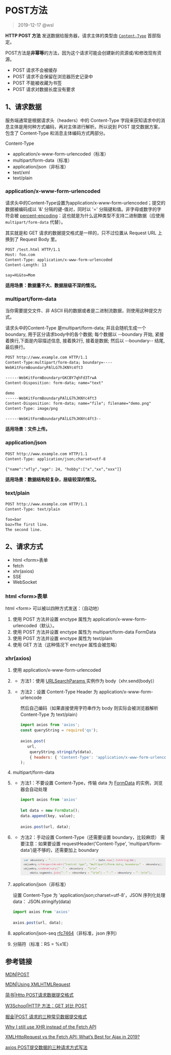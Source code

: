 # POST方法

> 2019-12-17 @wsl

**HTTP POST 方法** 发送数据给服务器，请求主体的类型由 [`Content-Type`](https://developer.mozilla.org/zh-CN/docs/Web/HTTP/Headers/Content-Type) 首部指定。

POST方法是**非幂等**的方法，因为这个请求可能会创建新的资源或/和修改现有资源。

- POST 请求不会被缓存
- POST 请求不会保留在浏览器历史记录中
- POST 不能被收藏为书签
- POST 请求对数据长度没有要求

## 1、请求数据

服务端通常是根据请求头（headers）中的 Content-Type 字段来获知请求中的消息主体是用何种方式编码，再对主体进行解析。所以说到 POST 提交数据方案，包含了 Content-Type 和消息主体编码方式两部分。

Content-Type

- application/x-www-form-urlencoded（标准）
- multipart/form-data（标准）
- application/json（非标准）
- text/xml
- text/plain

### application/x-www-form-urlencoded

请求头中的Content-Type设置为application/x-www-form-urlencoded；提交的数据被编码成以 '&' 分隔的键-值对，同时以 '=' 分隔键和值。非字母或数字的字符会被 [percent-encoding](https://developer.mozilla.org/en-US/docs/Glossary/percent-encoding)：这也就是为什么这种类型不支持二进制数据（应使用 `multipart/form-data` 代替）。

其实就是和 GET 请求的数据提交格式是一样的，只不过位置从 Request URL 上换到了 Request Body 里。

```http
POST /test.html HTTP/1.1
Host: foo.com
Content-Type: application/x-www-form-urlencoded
Content-Length: 13

say=Hi&to=Mom
```

**适用场景：数据量不大、数据层级不深的情况。**

### multipart/form-data

当你需要提交文件、非 ASCII 码的数据或者是二进制流数据，则使用这种提交方式。

请求头中的Content-Type 是multipart/form-data; 并且会随机生成一个boundary, 用于区分请求body中的各个数据; 每个数据以 --boundary 开始, 紧接着换行,下面是内容描述信息, 接着换2行, 接着是数据; 然后以 --boundary-- 结尾, 最后换行。

```http
POST http://www.example.com HTTP/1.1
Content-Type:multipart/form-data; boundary=----WebKitFormBoundaryPAlLG7hJKNYc4ft3

------WebKitFormBoundaryrGKCBY7qhFd3TrwA
Content-Disposition: form-data; name="text"

demo
------WebKitFormBoundaryPAlLG7hJKNYc4ft3
Content-Disposition: form-data; name="file"; filename="demo.png"
Content-Type: image/png

------WebKitFormBoundaryPAlLG7hJKNYc4ft3--
```

**适用场景：文件上传。**

### application/json

```http
POST http://www.example.com HTTP/1.1 
Content-Type: application/json;charset=utf-8

{"name":"xfly","age": 24, "hobby":["x","xx","xxx"]}
```

**适用场景：数据结构较复杂，层级较深的情况。**

### text/plain

```http
POST http://www.example.com HTTP/1.1 
Content-Type: text/plain

foo=bar
baz=The first line.
The second line.
```



## 2、请求方式

- html \<form\>表单
- fetch
- xhr(axios)
- SSE
- WebSocket

### html \<form\>表单

html \<form\> 可以被以四种方式发送：（自动地） 

1. 使用 POST 方法并设置 enctype 属性为  application/x-www-form-urlencoded（默认）。
2. 使用 POST 方法并设置 enctype 属性为 multipart/form-data FormData
3. 使用 POST 方法并设置 enctype 属性为 text/plain
4. 使用 GET 方法（这种情况下 enctype 属性会被忽略）

### xhr(axios)

1. 使用 application/x-www-form-urlencoded

2. - 方法1：使用 [URLSearchParams ](https://developer.mozilla.org/zh-CN/docs/Web/API/URLSearchParams)实例作为 body（xhr.send(body)）

3. - 方法2：设置 Content-Type Header       为 application/x-www-form-urlencode

     然后自己编码（如果直接使用字符串作为 body 则实际会被浏览器解析 Content-Type 为 text/plain） 

     ```javascript
     import axios from 'axios';
     const queryString = require('qs');
     
     axios.post(
     	url,
         queryString.stringify(data),
         { headers: { 'Content-Type': 'application/x-www-form-urlencoded' }},
     );
     ```

2. multipart/form-data

1. - 方法1：不要设置 Content-Type，传输 data 为 [FormData](https://developer.mozilla.org/zh-CN/docs/Web/API/FormData) 的实例，浏览器会自动处理

     ```javascript
     import axios from 'axios'
     
     let data = new FormData();
     data.append(key, value);
     
     axios.post(url, data);
     ```

2. - 方法2：手动设置 Content-Type（还需要设置 boundary，比较麻烦）
     需要注意：如果要设置 requestHeader('Content-Type', 'multipart\/form-data')是不够的，还需要加上 boundary

     ![Boundary](./images/post.png)

3. application/json（非标准）

   设置 Content-Type 为 'application/json;charset=utf-8'，JSON 序列化处理 data： JSON.stringify(data)

   ```javascript
   import axios from 'axios'
   
   axios.post(url, data);
   ```

4. application/json-seq [rfc7464](https://tools.ietf.org/html/rfc7464)（非标准，json 序列）

1. 分隔符（标准：RS = %x1E）



## 参考链接

[MDN|POST](https://developer.mozilla.org/zh-CN/docs/Web/HTTP/Methods/POST)

[MDN|Using XMLHTMLRequest](https://developer.mozilla.org/en-US/docs/Web/API/XMLHttpRequest/Using_XMLHttpRequest#Submitting_forms_and_uploading_files)

[简书|Http POST请求数据提交格式](https://www.jianshu.com/p/4f9e79eb0163)

[W3School|HTTP 方法：GET 对比 POST](https://www.w3school.com.cn/tags/html_ref_httpmethods.asp)

[掘金|POST 请求的三种常见数据提交格式](https://juejin.im/post/5d084232e51d45554877a5db)

[Why I still use XHR instead of the Fetch API](https://gomakethings.com/why-i-still-use-xhr-instead-of-the-fetch-api/)

[XMLHttpRequest vs the Fetch API: What’s Best for Ajax in 2019?](https://www.sitepoint.com/xmlhttprequest-vs-the-fetch-api-whats-best-for-ajax-in-2019/)

[axios POST提交数据的三种请求方式写法](https://segmentfault.com/a/1190000015261229)